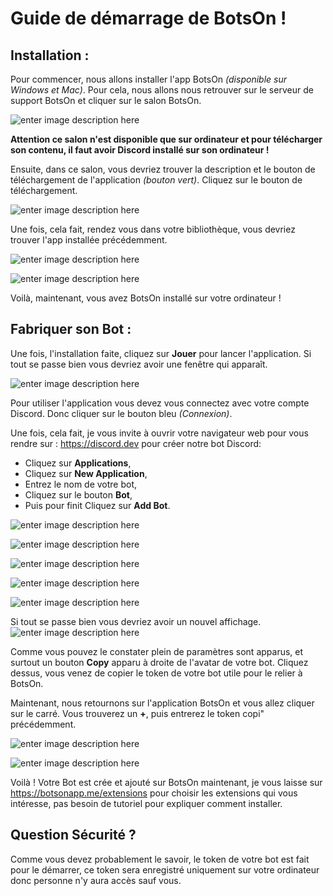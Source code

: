 # Guide de démarrage de BotsOn !
## Installation :
Pour commencer, nous allons installer l'app BotsOn *(disponible sur Windows et Mac)*. Pour cela, nous allons nous retrouver sur le serveur de support BotsOn et cliquer sur le salon BotsOn.

![enter image description here](https://nsa40.casimages.com/img/2021/03/07/210307062458153058.png)

**Attention ce salon n'est disponible que sur ordinateur et pour télécharger son contenu, il faut avoir Discord installé sur son ordinateur !**

Ensuite, dans ce salon, vous devriez trouver la description et le bouton de téléchargement de l'application *(bouton vert)*. Cliquez sur le bouton de téléchargement.

![enter image description here](https://nsa40.casimages.com/img/2021/03/07/21030706305347381.png)

Une fois, cela fait, rendez vous dans votre bibliothèque, vous devriez trouver l'app installée précédemment.


![enter image description here](https://nsa40.casimages.com/img/2021/03/07/210307063706784990.png)

![enter image description here](https://nsa40.casimages.com/img/2021/03/07/2103070637079484.png)

Voilà, maintenant, vous avez BotsOn installé sur votre ordinateur !

## Fabriquer son Bot :
Une fois, l'installation faite, cliquez sur **Jouer** pour lancer l'application.
Si tout se passe bien vous devriez avoir une fenêtre qui apparaît.


![enter image description here](https://nsa40.casimages.com/img/2021/03/07/210307064125802735.png)

Pour utiliser l'application vous devez vous connectez avec votre compte Discord. Donc cliquer sur le bouton bleu *(Connexion)*.

Une fois, cela fait, je vous invite à ouvrir votre navigateur web pour vous rendre sur : https://discord.dev pour créer notre bot Discord:  

 - Cliquez sur **Applications**,
 - Cliquez sur **New Application**,
  - Entrez le nom de votre bot,
  - Cliquez sur le bouton **Bot**,
  - Puis pour finit Cliquez sur **Add Bot**.
  
![enter image description here](https://nsa40.casimages.com/img/2021/03/07/210307065504196459.png)


![enter image description here](https://nsa40.casimages.com/img/2021/03/07/210307065504282565.png)


![enter image description here](https://nsa40.casimages.com/img/2021/03/07/210307065504690603.png)

![enter image description here](https://nsa40.casimages.com/img/2021/03/07/210307065504872421.png)


![enter image description here](https://nsa40.casimages.com/img/2021/03/07/210307065505197763.png)

Si tout se passe bien vous devriez avoir un nouvel affichage.
![enter image description here](https://nsa40.casimages.com/img/2021/03/07/210307065505741394.png)

Comme vous pouvez le constater plein de paramètres sont apparus, et surtout un bouton **Copy** apparu à droite de l'avatar de votre bot. Cliquez dessus, vous venez de copier le token de votre bot utile pour le relier à BotsOn.

Maintenant, nous retournons sur l'application BotsOn et vous allez cliquer sur le carré. Vous trouverez un **+**, puis entrerez le token copi" précédemment.

![enter image description here](https://nsa40.casimages.com/img/2021/03/07/21030707104518549.png)

![enter image description here](https://nsa40.casimages.com/img/2021/03/07/210307071044943489.png)

Voilà ! Votre Bot est crée et ajouté sur BotsOn maintenant, je vous laisse sur https://botsonapp.me/extensions pour choisir les extensions qui vous intéresse, pas besoin de tutoriel pour expliquer comment installer.
## Question Sécurité ?
Comme vous devez probablement le savoir, le token de votre bot est fait pour le démarrer, ce token sera enregistré uniquement sur votre ordinateur donc personne n'y aura accès sauf vous.
